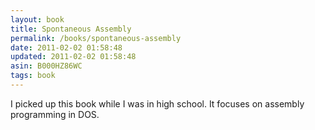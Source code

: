 ```yaml
---
layout: book
title: Spontaneous Assembly
permalink: /books/spontaneous-assembly
date: 2011-02-02 01:58:48
updated: 2011-02-02 01:58:48
asin: B000HZ86WC
tags: book
---
```

I picked up this book while I was in high school. It focuses on assembly
programming in DOS.
